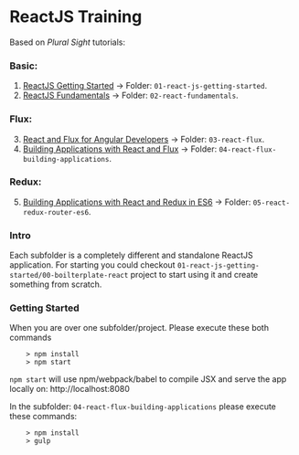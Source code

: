 # ReactJS Training 

Based on _Plural Sight_ tutorials:

### Basic:

1. [ReactJS Getting Started](https://app.pluralsight.com/library/courses/react-js-getting-started) -> Folder: `01-react-js-getting-started`.
2. [ReactJS Fundamentals](https://app.pluralsight.com/library/courses/react-fundamentals) -> Folder: `02-react-fundamentals`.

### Flux:

3. [React and Flux for Angular Developers](https://app.pluralsight.com/library/courses/react-flux-angular) -> Folder: `03-react-flux`.
4. [Building Applications with React and Flux](https://app.pluralsight.com/courses/react-flux-building-applications) -> Folder: `04-react-flux-building-applications`.

### Redux:

5. [Building Applications with React and Redux in ES6](https://app.pluralsight.com/courses/react-redux-react-router-es6) -> Folder: `05-react-redux-router-es6`. 

### Intro
Each subfolder is a completely different and standalone ReactJS application.
For starting you could checkout `01-react-js-getting-started/00-boilterplate-react` project to start using it and create something from scratch.


### Getting Started

When you are over one subfolder/project. Please execute these both commands 

```
	> npm install
	> npm start
```

`npm start` will use npm/webpack/babel to compile JSX and serve the app locally on: http://localhost:8080

In the subfolder: `04-react-flux-building-applications` please execute these commands:

```
	> npm install
	> gulp
```
